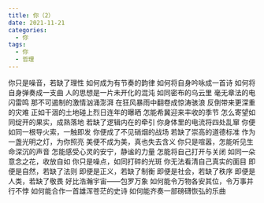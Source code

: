 ```yaml
---
title: 你（2）
date: 2021-11-21
categories:
  - 你
tags:
  - 你
  - 哲理
---
```


你只是噪音，若缺了理性
如何成为有节奏的韵律
如何将自身吟咏成一首诗
如何将自身弹奏成一支曲<!--more-->
人的思想是一片未开化的混沌
如同密布的乌云里
毫无章法的电闪雷鸣
那不可遏制的激情汹涌澎湃
在狂风暴雨中翻卷成惊涛骇浪
反倒带来更深重的灾难
正如干涸的土地碰上烈日连年的曝晒
怎能希冀迎来丰收的季节
怎么寄望如同绽开的果实，成熟落地
若缺了逻辑内在的牵引
你身体里的电流将四处乱窜
你便如同一根导火索，一触即发
你便成了不见硝烟的战场
若缺了崇高的道德标准
作为一盏光明之灯，为你照亮
美便不成为美，真也失去含义
你只是喧嚣，怎能听见生命深沉的声音
怎能感受心灵的安宁，静谧的力量
怎能将自己打开与关闭
如同一朵意念之花，收放自如
你只是噪点，如同打碎的光斑
你无法看清自己真实的面目
即便是自然，若缺了法则
即便是正义，若缺了制衡
即便是社会，若缺了秩序
即便是人类，若缺了敬畏
好比浩瀚宇宙——包罗万象
如何能令万物各安其位，令万事并行不悖
如何能合作一首雄浑苍茫的史诗
如何能齐奏一部磅礴恢弘的乐曲
